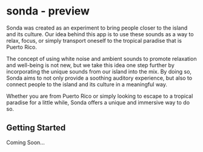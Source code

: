 # sonda - preview

Sonda was created as an experiment to bring people closer to the island and its culture. Our idea behind this app is to use these sounds as a way to relax, focus, or simply transport oneself to the tropical paradise that is Puerto Rico.

The concept of using white noise and ambient sounds to promote relaxation and well-being is not new, but we take this idea one step further by incorporating the unique sounds from our island into the mix. By doing so, Sonda aims to not only provide a soothing auditory experience, but also to connect people to the island and its culture in a meaningful way.

Whether you are from Puerto Rico or simply looking to escape to a tropical paradise for a little while, Sonda offers a unique and immersive way to do so.

## Getting Started

Coming Soon...
